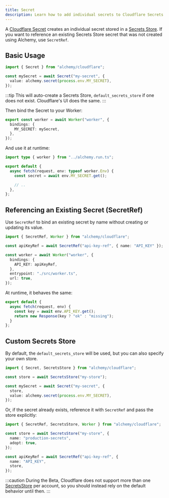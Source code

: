 ```yaml
---
title: Secret
description: Learn how to add individual secrets to Cloudflare Secrets Store for fine-grained secret management.
---
```


A [Cloudflare Secret](https://developers.cloudflare.com/api/resources/secrets_store/subresources/stores/subresources/secrets/) creates an individual secret stored in a [Secrets Store](/providers/cloudflare/secrets-store). If you want to reference an existing Secrets Store secret that was not created using Alchemy, use `SecretRef`.

## Basic Usage

```ts
import { Secret } from "alchemy/cloudflare";

const mySecret = await Secret("my-secret", {
  value: alchemy.secret(process.env.MY_SECRET),
});
```

:::tip
This will auto-create a Secrets Store, `default_secrets_store` if one does not exist. Cloudflare's UI does the same.
:::

Then bind the Secret to your Worker:

```ts
export const worker = await Worker("worker", {
  bindings: {
    MY_SECRET: mySecret,
  },
});
```

And use it at runtime:

```ts
import type { worker } from "../alchemy.run.ts";

export default {
  async fetch(request, env: typeof worker.Env) {
    const secret = await env.MY_SECRET.get();

    // ..
  },
};
```

## Referencing an Existing Secret (SecretRef)

Use `SecretRef` to bind an existing secret by name without creating or updating its value.

```ts
import { SecretRef, Worker } from "alchemy/cloudflare";

const apiKeyRef = await SecretRef("api-key-ref", { name: "API_KEY" });

const worker = await Worker("worker", {
  bindings: {
    API_KEY: apiKeyRef,
  },
  entrypoint: "./src/worker.ts",
  url: true,
});
```

At runtime, it behaves the same:

```ts
export default {
  async fetch(request, env) {
    const key = await env.API_KEY.get();
    return new Response(key ? "ok" : "missing");
  }
};
```

## Custom Secrets Store

By default, the `default_secrets_store` will be used, but you can also specify your own store.

```ts
import { Secret, SecretsStore } from "alchemy/cloudflare";

const store = await SecretsStore("my-store");

const mySecret = await Secret("my-secret", {
  store,
  value: alchemy.secret(process.env.MY_SECRET),
});
```

Or, if the secret already exists, reference it with `SecretRef` and pass the store explicitly:

```ts
import { SecretRef, SecretsStore, Worker } from "alchemy/cloudflare";

const store = await SecretsStore("my-store", {
  name: "production-secrets",
  adopt: true,
});

const apiKeyRef = await SecretRef("api-key-ref", {
  name: "API_KEY",
  store,
});
```

:::caution
During the Beta, Cloudflare does not support more than one [SecretsStore](/providers/cloudflare/secrets-store) per account, so you should instead rely on the default behavior until then.
:::
